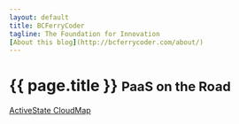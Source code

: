 ```yaml
---
layout: default
title: BCFerryCoder
tagline: The Foundation for Innovation
[About this blog](http://bcferrycoder.com/about/)
---
```

<div class="page-header">

  <h1>{{ page.title }} <small>PaaS on the Road</small></h1>
</div>

<a href="http://cloudmap.stacka.to/cloudmap">ActiveState CloudMap</a>
